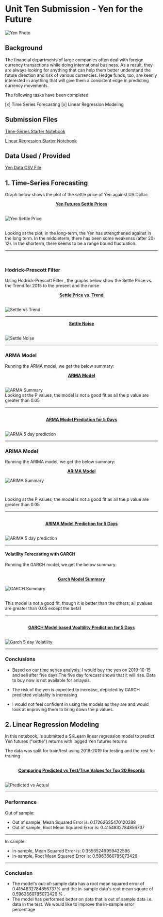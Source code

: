 # Unit Ten Submission -  Yen for the Future

![Yen Photo](Images/unit-10-readme-photo.png)

## Background

The financial departments of large companies often deal with foreign currency transactions while doing international business. As a result, they are always looking for anything that can help them better understand the future direction and risk of various currencies. Hedge funds, too, are keenly interested in anything that will give them a consistent edge in predicting currency movements.

The following tasks have been completed:

[x]  Time Series Forecasting
[x]  Linear Regression Modeling

## Submission Files 

[Time-Series Starter Notebook](submission/time_series_analysis.ipynb)

[Linear Regression Starter Notebook](submission/regression_analysis.ipynb)

## Data Used / Provided 
[Yen Data CSV File](submission/data/yen.csv)

## 1. Time-Series Forecasting

Graph below shows the plot of the settle price of Yen against US Dollar:

<div align="center"> <b> <u> Yen Futures Settle Prices </u> </b> </div>
<br/>

![Yen Settle Price](Images/Graphs/Yen_futures.jpg)

<br/>
Looking at the plot, in the long-term, the Yen has strengthened against in the long term. In the middleterm, there has been some weakenss (after 20-12). In the shorterm, there seems to be a range bound fluctuation.

---
<br/>

### Hodrick-Prescott Filter 

 Using Hodrick-Prescott Filter , the graphs below show the Settle Price vs. the Trend for 2015 to the present and the noise 
<br/>
 <div align="center"> <b> <u> Settle Price vs. Trend </u> </b> </div>
<br/>

![Settle Vs Trend](Images/Graphs/Settle_Trend.jpg)
<br/>

----

<div align="center"> <b> <u> Settle Noise </u> </b> </div>
<br/>

![Settle Noise](Images/Graphs/Settle_Noise.jpg)

---

### ARMA Model 
Running the ARMA model, we get the below summary:
<br/>
 <div align="center"> <b> <u> ARMA Model</u> </b> </div>
<br/>

![ARMA Summary](Images/Reports/arma_report.jpg)
<br/>
Looking at the P values, the model is not a good fit as all the p value are greater than 0.05

---

<br/>
 <div align="center"> <b> <u> ARMA Model Prediction for 5 Days</u> </b> </div>
<br/>

![ARMA 5 day prediction](Images/Graphs/five_days_forecast.jpg)

---

### ARIMA Model 

Running the ARIMA model, we get the below summary:
<br/>
 <div align="center"> <b> <u> ARiMA Model</u> </b> </div>

 ![ARIMA Summary](Images/Reports/arima_report.jpg)

<br/>

Looking at the P values, the model is not a good fit as all the p value are greater than 0.05

--- 

<br/>
 <div align="center"> <b> <u> ARIMA Model Prediction for 5 Days</u> </b> </div>
<br/>

![ARIMA 5 day prediction](Images/Graphs/five_day_forecast_arima.jpg)

---

#### Volatility Forecasting with GARCH

Running the GARCH model, we get the below summary:

<br/>
 <div align="center"> <b> <u> Garch Model Summary</u> </b> </div>

 ![GARCH Summary](Images/Reports/arch_report.jpg)

<br/>
This model is not a good fit, though it is better than the others; all pvalues are greater than 0.05 except the beta1

---

<br/>
 <div align="center"> <b> <u> GARCH Model based Voaltility Prediction for 5 Days</u> </b> </div>
<br/>

![Garch 5 day Volatility](Images/Graphs/five_day_volatility_GARCH.jpg)

---

### Conclusions
* Based on our time series analysis, I would buy the yen on 2019-10-15 and sell after five days.The five day forecast shows that it will rise. Data to buy now is not available for anlaysis. 

* The risk of the yen is expected to increase, depicted by GARCH predicted volatality is increasing 

* I would not feel confident in using the models as they are and would look at improving them to bring down the p values. 

## 2. Linear Regression Modeling

In this notebook, is submitted a SKLearn linear regression model to predict Yen futures ("settle") returns with lagged Yen futures returns

The data was split for train/test using 2018-2019 for testing and the rest for training

<br/>
 <div align="center"> <b> <u> Comparing Predicted vs Test/True Values for Top 20 Records  </u> </b> </div>
<br/>

![Predicted vs Actual](Images/Graphs/predictionvstest.jpg)

--- 

### Performance
Out of sample:

* Out of sample, Mean Squared Error is: 0.17262635470120388
* Out of sample, Root Mean Squared Error is: 0.4154832784856737
---
In sample:

* In-sample,  Mean Squared Error is: 0.35565249959422596
* In-sample, Root Mean Squared Error is: 0.5963660785073426
--- 
### Conclusion

* The model's out-of-sample data has a root mean squared error of 0.4154832784856737% and the in-sample data's root mean square of 0.5963660785073426 % . 
* The model has performed better on data that is out of sample data i.e. data in the test. We would like to improve the in-sample error percentage
